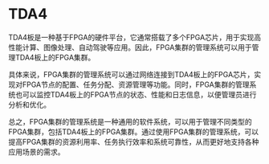 

# TDA4



​		TDA4板是一种基于FPGA的硬件平台，它通常搭载了多个FPGA芯片，用于实现高性能计算、图像处理、自动驾驶等应用。因此，FPGA集群的管理系统可以用于管理TDA4板上的FPGA集群。

​		具体来说，FPGA集群的管理系统可以通过网络连接到TDA4板上的FPGA芯片，实现对FPGA节点的配置、任务分配、资源管理等功能。同时，FPGA集群的管理系统也可以监控TDA4板上的FPGA节点的状态、性能和日志信息，以便管理员进行分析和优化。

​		总之，FPGA集群的管理系统是一种通用的软件系统，可以用于管理不同类型的FPGA集群，包括TDA4板上的FPGA集群。通过使用FPGA集群的管理系统，可以提高FPGA集群的资源利用率、任务执行效率和系统可靠性，从而更好地支持各种应用场景的需求。